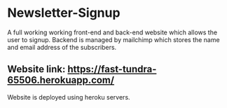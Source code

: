 # Newsletter-Signup

A full working working front-end and back-end website which allows the user to signup. 
Backend is managed by mailchimp which stores the name and email address of the subscribers.

## Website link: https://fast-tundra-65506.herokuapp.com/

Website is deployed using heroku servers.

